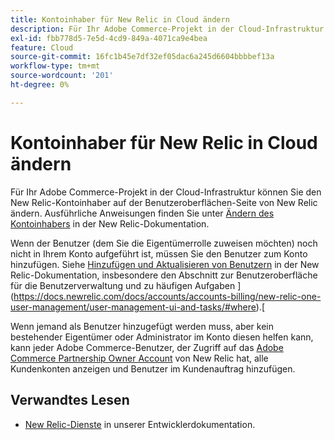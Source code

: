 ```yaml
---
title: Kontoinhaber für New Relic in Cloud ändern
description: Für Ihr Adobe Commerce-Projekt in der Cloud-Infrastruktur können Sie den New Relic-Kontoinhaber auf der Benutzeroberflächen-Seite von New Relic ändern. Ausführliche Anweisungen finden Sie unter [Tutorial zum Verwalten von Konten und Benutzerzugriff](https://docs.newrelic.com/docs/accounts/accounts-billing/new-relic-one-user-management/account-user-mgmt-tutorial/) in der New Relic-Dokumentation.
exl-id: fbb778d5-7e5d-4cd9-849a-4071ca9e4bea
feature: Cloud
source-git-commit: 16fc1b45e7df32ef05dac6a245d6604bbbbef13a
workflow-type: tm+mt
source-wordcount: '201'
ht-degree: 0%

---
```


# Kontoinhaber für New Relic in Cloud ändern

Für Ihr Adobe Commerce-Projekt in der Cloud-Infrastruktur können Sie den New Relic-Kontoinhaber auf der Benutzeroberflächen-Seite von New Relic ändern. Ausführliche Anweisungen finden Sie unter [Ändern des Kontoinhabers](https://docs.newrelic.com/docs/accounts/accounts-billing/new-relic-one-user-management/account-user-mgmt-tutorial/) in der New Relic-Dokumentation.

Wenn der Benutzer (dem Sie die Eigentümerrolle zuweisen möchten) noch nicht in Ihrem Konto aufgeführt ist, müssen Sie den Benutzer zum Konto hinzufügen. Siehe [Hinzufügen und Aktualisieren von Benutzern](https://docs.newrelic.com/docs/accounts/accounts-billing/new-relic-one-user-management/user-management-ui-and-tasks/#add-users) in der New Relic-Dokumentation, insbesondere den Abschnitt zur Benutzeroberfläche für die Benutzerverwaltung und zu häufigen Aufgaben ](https://docs.newrelic.com/docs/accounts/accounts-billing/new-relic-one-user-management/user-management-ui-and-tasks/#where).[

Wenn jemand als Benutzer hinzugefügt werden muss, aber kein bestehender Eigentümer oder Administrator im Konto diesen helfen kann, kann jeder Adobe Commerce-Benutzer, der Zugriff auf das [Adobe Commerce Partnership Owner Account](https://account.newrelic.com/accounts/1311131/users) von New Relic hat, alle Kundenkonten anzeigen und Benutzer im Kundenauftrag hinzufügen.

## Verwandtes Lesen

* [New Relic-Dienste](https://experienceleague.adobe.com/en/docs/commerce-cloud-service/user-guide/monitor/new-relic/new-relic-service) in unserer Entwicklerdokumentation.
